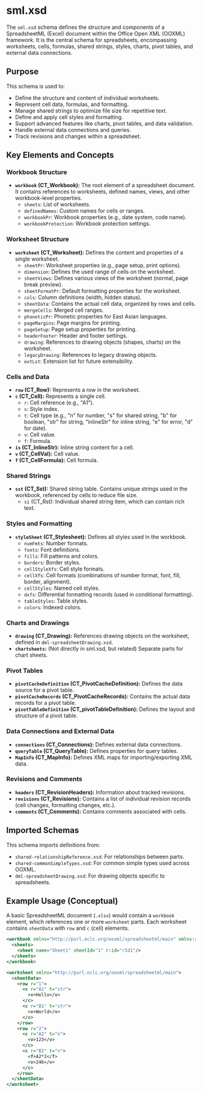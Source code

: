 # sml.xsd

The `sml.xsd` schema defines the structure and components of a SpreadsheetML (Excel) document within the Office Open XML (OOXML) framework. It is the central schema for spreadsheets, encompassing worksheets, cells, formulas, shared strings, styles, charts, pivot tables, and external data connections.

## Purpose

This schema is used to:
*   Define the structure and content of individual worksheets.
*   Represent cell data, formulas, and formatting.
*   Manage shared strings to optimize file size for repetitive text.
*   Define and apply cell styles and formatting.
*   Support advanced features like charts, pivot tables, and data validation.
*   Handle external data connections and queries.
*   Track revisions and changes within a spreadsheet.

## Key Elements and Concepts

### Workbook Structure

*   **`workbook` (CT_Workbook):** The root element of a spreadsheet document. It contains references to worksheets, defined names, views, and other workbook-level properties.
    *   `sheets`: List of worksheets.
    *   `definedNames`: Custom names for cells or ranges.
    *   `workbookPr`: Workbook properties (e.g., date system, code name).
    *   `workbookProtection`: Workbook protection settings.

### Worksheet Structure

*   **`worksheet` (CT_Worksheet):** Defines the content and properties of a single worksheet.
    *   `sheetPr`: Worksheet properties (e.g., page setup, print options).
    *   `dimension`: Defines the used range of cells on the worksheet.
    *   `sheetViews`: Defines various views of the worksheet (normal, page break preview).
    *   `sheetFormatPr`: Default formatting properties for the worksheet.
    *   `cols`: Column definitions (width, hidden status).
    *   `sheetData`: Contains the actual cell data, organized by rows and cells.
    *   `mergeCells`: Merged cell ranges.
    *   `phoneticPr`: Phonetic properties for East Asian languages.
    *   `pageMargins`: Page margins for printing.
    *   `pageSetup`: Page setup properties for printing.
    *   `headerFooter`: Header and footer settings.
    *   `drawing`: References to drawing objects (shapes, charts) on the worksheet.
    *   `legacyDrawing`: References to legacy drawing objects.
    *   `extLst`: Extension list for future extensibility.

### Cells and Data

*   **`row` (CT_Row):** Represents a row in the worksheet.
*   **`c` (CT_Cell):** Represents a single cell.
    *   `r`: Cell reference (e.g., "A1").
    *   `s`: Style index.
    *   `t`: Cell type (e.g., "n" for number, "s" for shared string, "b" for boolean, "str" for string, "inlineStr" for inline string, "e" for error, "d" for date).
    *   `v`: Cell value.
    *   `f`: Formula.
*   **`is` (CT_InlineStr):** Inline string content for a cell.
*   **`v` (CT_CellVal):** Cell value.
*   **`f` (CT_CellFormula):** Cell formula.

### Shared Strings

*   **`sst` (CT_Sst):** Shared string table. Contains unique strings used in the workbook, referenced by cells to reduce file size.
    *   `si` (CT_Rst): Individual shared string item, which can contain rich text.

### Styles and Formatting

*   **`styleSheet` (CT_Stylesheet):** Defines all styles used in the workbook.
    *   `numFmts`: Number formats.
    *   `fonts`: Font definitions.
    *   `fills`: Fill patterns and colors.
    *   `borders`: Border styles.
    *   `cellStyleXfs`: Cell style formats.
    *   `cellXfs`: Cell formats (combinations of number format, font, fill, border, alignment).
    *   `cellStyles`: Named cell styles.
    *   `dxfs`: Differential formatting records (used in conditional formatting).
    *   `tableStyles`: Table styles.
    *   `colors`: Indexed colors.

### Charts and Drawings

*   **`drawing` (CT_Drawing):** References drawing objects on the worksheet, defined in `dml-spreadsheetDrawing.xsd`.
*   **`chartsheets`:** (Not directly in sml.xsd, but related) Separate parts for chart sheets.

### Pivot Tables

*   **`pivotCacheDefinition` (CT_PivotCacheDefinition):** Defines the data source for a pivot table.
*   **`pivotCacheRecords` (CT_PivotCacheRecords):** Contains the actual data records for a pivot table.
*   **`pivotTableDefinition` (CT_pivotTableDefinition):** Defines the layout and structure of a pivot table.

### Data Connections and External Data

*   **`connections` (CT_Connections):** Defines external data connections.
*   **`queryTable` (CT_QueryTable):** Defines properties for query tables.
*   **`MapInfo` (CT_MapInfo):** Defines XML maps for importing/exporting XML data.

### Revisions and Comments

*   **`headers` (CT_RevisionHeaders):** Information about tracked revisions.
*   **`revisions` (CT_Revisions):** Contains a list of individual revision records (cell changes, formatting changes, etc.).
*   **`comments` (CT_Comments):** Contains comments associated with cells.

## Imported Schemas

This schema imports definitions from:
*   `shared-relationshipReference.xsd`: For relationships between parts.
*   `shared-commonSimpleTypes.xsd`: For common simple types used across OOXML.
*   `dml-spreadsheetDrawing.xsd`: For drawing objects specific to spreadsheets.

## Example Usage (Conceptual)

A basic SpreadsheetML document (`.xlsx`) would contain a `workbook` element, which references one or more `worksheet` parts. Each worksheet contains `sheetData` with `row` and `c` (cell) elements.

```xml
<workbook xmlns="http://purl.oclc.org/ooxml/spreadsheetml/main" xmlns:r="http://purl.oclc.org/ooxml/officeDocument/relationships">
  <sheets>
    <sheet name="Sheet1" sheetId="1" r:id="rId1"/>
  </sheets>
</workbook>
```

```xml
<worksheet xmlns="http://purl.oclc.org/ooxml/spreadsheetml/main">
  <sheetData>
    <row r="1">
      <c r="A1" t="str">
        <v>Hello</v>
      </c>
      <c r="B1" t="str">
        <v>World</v>
      </c>
    </row>
    <row r="2">
      <c r="A2" t="n">
        <v>123</v>
      </c>
      <c r="B2" t="n">
        <f>A2*2</f>
        <v>246</v>
      </c>
    </row>
  </sheetData>
</worksheet>
```
